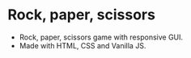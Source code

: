 # Rock, paper, scissors

- Rock, paper, scissors game with responsive GUI.
- Made with HTML, CSS and Vanilla JS.

